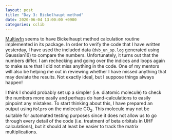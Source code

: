 ```yaml
---
layout: post
title: "Day 3: Bickelhaupt method"
date: 2020-06-04 13:00:00 +0900
categories: cclib
---
```


[Multiwfn](http://sobereva.com/multiwfn/) seems to have Bickelhaupt method calculation routine implemented in its package. In order to verify the code that I have written yesterday, I have used the included data (`dvb_un_sp.log` generated using Gaussian16) to compare the numbers. Unfortunately, it turns out that the numbers differ. I am rechecking and going over the indices and loops again to make sure that I did not miss anything in the code. One of my mentors will also be helping me out in reviewing whether I have missed anything that may deviate the results. Not exactly ideal, but I suppose things always happen!

I think I should probably set up a simpler (i.e. diatomic molecule) to check the numbers more easily and perhaps do hand-calculations to easily pinpoint any mistakes. To start thinking about this, I have prepared an output using `Molpro` on the molecule CO<sub>2</sub>. This molecule may not be suitable for automated testing purposes since it does not allow us to go through every detail of the code (i.e. treatment of beta orbitals in UHF calculations), but it should at least be easier to track the matrix multiplications.
